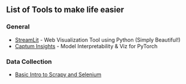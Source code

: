 ## List of Tools to make life easier

### General
- [StreamLit](https://towardsdatascience.com/coding-ml-tools-like-you-code-ml-models-ddba3357eace) - Web Visualization Tool using Python (Simply Beautiful!)
- [Captum Insights](https://captum.ai) - Model Interpretability & Viz for PyTorch

### Data Collection
- [Basic Intro to Scrapy and Selenium](https://towardsdatascience.com/image-scraping-with-python-a96feda8af2d)
